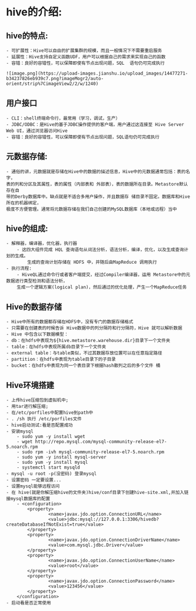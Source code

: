 # hive的介绍:
## hive的特点:
	- 可扩展性：Hive可以自由的扩展集群的规模，而且一般情况下不需要重启服务
	- 延展性：Hive支持自定义函数UDF，用户可以根据自己的需求来实现自己的函数
	- 容错：良好的容错性，可以保障即使有节点出现问题，SQL  语句仍可完成执行

	![image.png](https://upload-images.jianshu.io/upload_images/14477271-b34237826eb939c7.png?imageMogr2/auto-orient/strip%7CimageView2/2/w/1240)

## 用户接口
	- CLI：shell终端命令行，最常用（学习，调试，生产）
	- JDBC/ODBC：是Hive的基于JDBC操作提供的客户端，用户通过这连接至 Hive Server Web UI，通过浏览器访问Hive
	- 容错：良好的容错性，可以保障即使有节点出现问题，SQL语句仍可完成执行

## 元数据存储:
	- 通俗的讲，元数据就是存储在Hive中的数据的描述信息，Hive中的元数据通常包括：表的名字，
	表的列和分区及其属性，表的属性（内部表和 外部表），表的数据所在目录。Metastore默认存在自
	带的Derby数据库中。缺点就是不适合多用户操作，并且数据存 储目录不固定。数据库和Hive所在的机器绑定，
	极度不方便管理。通常将元数据存储在我们自己创建的MySQL数据库（本地或远程）当中
	
## hive的组成:
	- 解释器，编译器，优化器，执行器
		- 这四大组件完成 HQL 查询语句从词法分析，语法分析，编译，优化，以及生成查询计 划的生成。
			生成的查询计划存储在 HDFS 中，并随后由MapReduce 调用执行
	- 执行流程:
		- HiveQL通过命令行或者客户端提交，经过Compiler编译器，运用 Metastore中的元数据进行类型检测和语法分析，
		生成一个逻辑方案(logical plan)，然后通过的优化处理，产生一个MapReduce任务

## Hive的数据存储
	- Hive中所有的数据都存储在HDFS中，没有专门的数据存储格式
	- 只需要在创建表的时候告诉 Hive数据中的列分隔符和行分隔符，Hive 就可以解析数据
	- Hive 中包含以下数据模型：
	- db：在hdfs中表现为${hive.metastore.warehouse.dir}目录下一个文件夹
	- table：在hdfs中表现所属db目录下一个文件夹
	- external table：与table类似，不过其数据存放位置可以在任意指定路径
	- partition：在hdfs中表现为table目录下的子目录
	- bucket：在hdfs中表现为同一个表目录下根据hash散列之后的多个文件 桶
	
## Hive环境搭建
	- 上传hive压缩包到虚拟机中;
	- 用tar进行解压缩;
	- 在/etc/porfiles中配置hive到path中
	- . /sh 执行 /etc/porfiles文件
	- hive启动测试:看是否配置成功
	- 安装mysql
		- sudo yum -y install wget
		- wget http://repo.mysql.com/mysql-community-release-el7-5.noarch.rpm
		- sudo rpm -ivh mysql-community-release-el7-5.noarch.rpm
		- sudo yum -y install mysql-server
		- sudo yum -y install mysql
		- systemctl start mysqld
	- mysql -u root -p(没密码) 登录mysql
	- 设置密码 一定要设置...
	- 设置mysql能够远程访问
	- 在 hive(就是你解压缩hive的文件夹)hive/conf目录下创建hive-site.xml,并加入链接mysql数据库的配置
		- <configuration>
	        <property>
	                <name>javax.jdo.option.ConnectionURL</name>
	                <value>jdbc:mysql://127.0.0.1:3306/hivedb?createDatabaseIfNotExist=true</value>
	        </property>
	        <property>
	                <name>javax.jdo.option.ConnectionDriverName</name>
	                <value>com.mysql.jdbc.Driver</value>
	        </property>
	        <property>
	                <name>javax.jdo.option.ConnectionUserName</name>
	                <value>root</value>
	        </property>
	        <property>
	                <name>javax.jdo.option.ConnectionPassword</name>
	                <value>123456</value>
	        </property>
		</configuration>
	- 启动看是否正常使用






	
	
	
	
	
	
